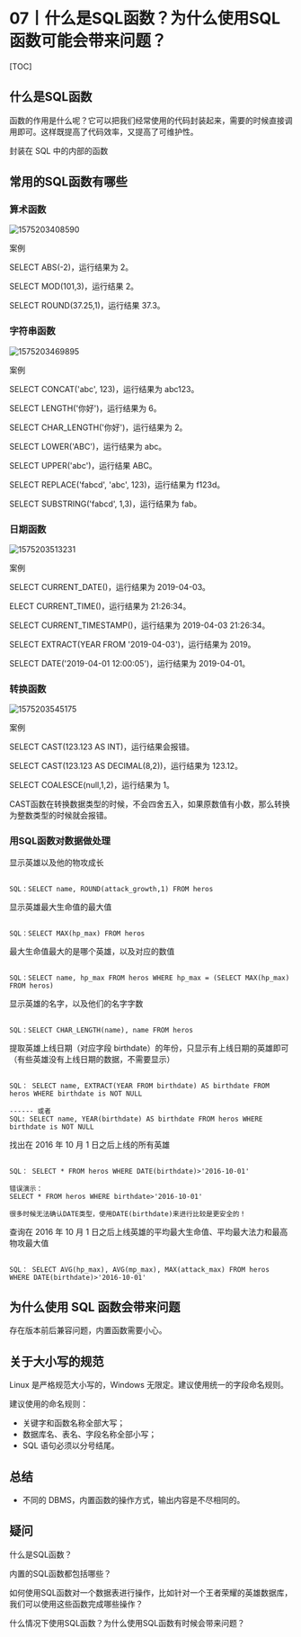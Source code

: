 # 07丨什么是SQL函数？为什么使用SQL函数可能会带来问题？

[TOC]

## 什么是SQL函数

函数的作用是什么呢？它可以把我们经常使用的代码封装起来，需要的时候直接调用即可。这样既提高了代码效率，又提高了可维护性。

封装在 SQL 中的内部的函数

## 常用的SQL函数有哪些

### 算术函数

![1575203408590](D:\Documents\笔记本\offer学习复习\其他\SQL_基础理论\1575203408590.png)

案例

SELECT ABS(-2)，运行结果为 2。

SELECT MOD(101,3)，运行结果 2。

SELECT ROUND(37.25,1)，运行结果 37.3。

### 字符串函数

![1575203469895](D:\Documents\笔记本\offer学习复习\其他\SQL_基础理论\1575203469895.png)

案例

SELECT CONCAT('abc', 123)，运行结果为 abc123。

SELECT LENGTH('你好')，运行结果为 6。

SELECT CHAR_LENGTH('你好')，运行结果为 2。

SELECT LOWER('ABC')，运行结果为 abc。

SELECT UPPER('abc')，运行结果 ABC。

SELECT REPLACE('fabcd', 'abc', 123)，运行结果为 f123d。

SELECT SUBSTRING('fabcd', 1,3)，运行结果为 fab。

### 日期函数

![1575203513231](D:\Documents\笔记本\offer学习复习\其他\SQL_基础理论\1575203513231.png)

案例

SELECT CURRENT_DATE()，运行结果为 2019-04-03。

ELECT CURRENT_TIME()，运行结果为 21:26:34。

SELECT CURRENT_TIMESTAMP()，运行结果为 2019-04-03 21:26:34。

SELECT EXTRACT(YEAR FROM '2019-04-03')，运行结果为 2019。

SELECT DATE('2019-04-01 12:00:05')，运行结果为 2019-04-01。

### 转换函数

![1575203545175](D:\Documents\笔记本\offer学习复习\其他\SQL_基础理论\1575203545175.png)

案例

SELECT CAST(123.123 AS INT)，运行结果会报错。

SELECT CAST(123.123 AS DECIMAL(8,2))，运行结果为 123.12。

SELECT COALESCE(null,1,2)，运行结果为 1。

CAST函数在转换数据类型的时候，不会四舍五入，如果原数值有小数，那么转换为整数类型的时候就会报错。

### 用SQL函数对数据做处理

显示英雄以及他的物攻成长

```

SQL：SELECT name, ROUND(attack_growth,1) FROM heros
```

显示英雄最大生命值的最大值

```

SQL：SELECT MAX(hp_max) FROM heros
```

最大生命值最大的是哪个英雄，以及对应的数值

```

SQL：SELECT name, hp_max FROM heros WHERE hp_max = (SELECT MAX(hp_max) FROM heros)
```

显示英雄的名字，以及他们的名字字数

```

SQL：SELECT CHAR_LENGTH(name), name FROM heros
```

提取英雄上线日期（对应字段 birthdate）的年份，只显示有上线日期的英雄即可（有些英雄没有上线日期的数据，不需要显示）

```

SQL： SELECT name, EXTRACT(YEAR FROM birthdate) AS birthdate FROM heros WHERE birthdate is NOT NULL

------ 或者
SQL: SELECT name, YEAR(birthdate) AS birthdate FROM heros WHERE birthdate is NOT NULL
```

找出在 2016 年 10 月 1 日之后上线的所有英雄

```

SQL： SELECT * FROM heros WHERE DATE(birthdate)>'2016-10-01'

错误演示：
SELECT * FROM heros WHERE birthdate>'2016-10-01'

很多时候无法确认DATE类型，使用DATE(birthdate)来进行比较是更安全的！
```

查询在 2016 年 10 月 1 日之后上线英雄的平均最大生命值、平均最大法力和最高物攻最大值

```

SQL： SELECT AVG(hp_max), AVG(mp_max), MAX(attack_max) FROM heros WHERE DATE(birthdate)>'2016-10-01'
```

## 为什么使用 SQL 函数会带来问题

存在版本前后兼容问题，内置函数需要小心。

## 关于大小写的规范

Linux 是严格规范大小写的，Windows 无限定。建议使用统一的字段命名规则。

建议使用的命名规则：

-   关键字和函数名称全部大写；
-   数据库名、表名、字段名称全部小写；
-   SQL 语句必须以分号结尾。

## 总结

-   不同的 DBMS，内置函数的操作方式，输出内容是不尽相同的。

## 疑问

什么是SQL函数？



内置的SQL函数都包括哪些？



如何使用SQL函数对一个数据表进行操作，比如针对一个王者荣耀的英雄数据库，我们可以使用这些函数完成哪些操作？



什么情况下使用SQL函数？为什么使用SQL函数有时候会带来问题？